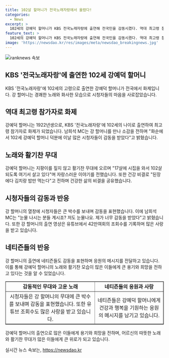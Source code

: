 ```yaml
---
title: 102살 할머니가 전국노래자랑에서 울렸다!
categories:
  - News
excerpt: >
  102세의 강예덕 할머니가 KBS 전국노래자랑에 출연해 전국민을 감동시켰다. 역대 최고령 참가자로 무대에 선 강 할머니는 건강하고 꼭 다음 노래자랑에도 출연하길 바라는 남희석 MC의 소감과 함께 관객들의 반응이 화제다. 할머니의 강인한 의지와 뛰어난 노래실력에 많은 이들이 감동을 받았고, 해당 영상은 조회수 42만여회를 기록했다. 또한 네티즌들은 강 할머니의 출연에 대한 감동과 함께 자신들의 이야기를 공유하며 인사를 전했다. 이에 대한 도곡부모돌봄복지센터의 호감도 높고 사랑이 많은 어르신이라는 평가도 나왔다.
feature_text: >
  102세의 강예덕 할머니가 KBS 전국노래자랑에 출연해 전국민을 감동시켰다. 역대 최고령 참가자로 무대에 선 강 할머니는 건강하고 꼭 다음 노래자랑에도 출연하길 바라는 남희석 MC의 소감과 함께 관객들의 반응이 화제다. 할머니의 강인한 의지와 뛰어난 노래실력에 많은 이들이 감동을 받았고, 해당 영상은 조회수 42만여회를 기록했다. 또한 네티즌들은 강 할머니의 출연에 대한 감동과 함께 자신들의 이야기를 공유하며 인사를 전했다. 이에 대한 도곡부모돌봄복지센터의 호감도 높고 사랑이 많은 어르신이라는 평가도 나왔다.
image: 'https://newsdao.kr/res/images/meta/newsdao_breakingnews.jpg'
---
```


<p><img src="https://newsdao.kr/res/images/meta/newsdao_breakingnews.jpg" alt="ranknews 속보" /></p>

<h2 data-ke-size="size26">KBS '전국노래자랑'에 출연한 102세 강예덕 할머니</h2>

<p data-ke-size="size16">KBS '전국노래자랑'에 102세의 고령으로 출연한 강예덕 할머니가 전국에서 화제입니다. 강 할머니는 경쾌한 노래와 화사한 모습으로 시청자들의 마음을 사로잡았습니다.</p>

<h2 data-ke-size="size24">역대 최고령 참가자로 화제</h2>

<p data-ke-size="size16">강예덕 할머니는 1922년생으로, KBS '전국노래자랑'에 102세의 나이로 출연하여 최고령 참가자로 화제가 되었습니다. 남희석 MC는 강 할머니를 만나 소감을 전하며 "화순에서 102세 강예덕 할머니 덕분에 이날 많은 시청자들이 감동을 받았다"고 밝혔습니다.</p>

<h2 data-ke-size="size24">노래와 활기찬 무대</h2>

<p data-ke-size="size16">강예덕 할머니는 지팡이를 짚지 않고 활기찬 무대에 오르며 "17살에 시집을 와서 102살 되도록 여기서 살고 있다"며 자랑스러운 이야기를 전했습니다. 또한 건강 비결로 "된장에다 김치랑 밥만 먹는다"고 전하며 건강한 삶의 비결을 공유했습니다.</p>

<h2 data-ke-size="size24">시청자들의 감동과 반응</h2>

<p data-ke-size="size16">강 할머니의 열창에 시청자들은 큰 박수를 보내며 감동을 표현했습니다. 이에 남희석 MC는 "눈물 나시는 분들 계시죠? 저도 눈물나요. 제가 너무 감동을 받았다"고 밝혔습니다. 또한 강 할머니의 출연 영상은 유튜브에서 42만여회의 조회수를 기록하며 많은 사랑을 받고 있습니다.</p>

<h2 data-ke-size="size24">네티즌들의 반응</h2>

<p data-ke-size="size16">강 할머니의 출연에 네티즌들도 감동을 표현하며 응원의 메시지를 전달하고 있습니다. 이를 통해 강예덕 할머니의 노래와 활기찬 모습이 많은 이들에게 큰 용기와 희망을 전하고 있다는 것을 알 수 있었습니다.</p>

<table style="width: 100%;" border="1">
<tbody>
<tr>
<td style="text-align: center; height: 17px;"><b>감동적인 무대와 고운 노래</b></td>
<td style="text-align: center; height: 17px;"><b>네티즌들의 응원과 사랑</b></td>
</tr>
<tr>
<td style="text-align: center;">시청자들은 강 할머니의 무대에 큰 박수를 보내며 감동을 표현했습니다. 또한 유튜브 조회수도 많은 사랑을 받고 있습니다.</td>
<td style="text-align: center;">네티즌들은 강예덕 할머니에게 건강과 행복을 기원하는 응원의 메시지를 남기고 있습니다.</td>
</tr>
</tbody>
</table>

<p data-ke-size="size16">강예덕 할머니의 출연으로 많은 이들에게 용기와 희망을 전하며, 어르신의 따뜻한 노래와 활기찬 무대가 많은 이들에게 큰 위로가 되고 있습니다.</p>
실시간 뉴스 속보는, <a href="https://newsdao.kr" rel="dofollow">https://newsdao.kr</a>


